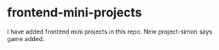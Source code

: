 # frontend-mini-projects
 I have added frontend mini projects in this repo.
 New project-simon says game added.
